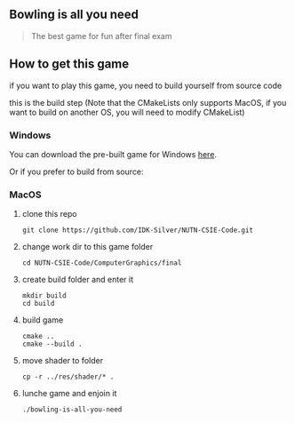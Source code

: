 ## Bowling is all you need
> The best game for fun after final exam

## How to get this game

if you want to play this game, you need to build yourself from source code

this is the build step (Note that the CMakeLists only supports MacOS, if you want to build on another OS, you will need to modify CMakeList)

### Windows
You can download the pre-built game for Windows [here](https://github.com/IDK-Silver/NUTN-CSIE-Code/releases/download/Bowling-v1.0/Windows-Bowling-is-all-you-need.zip).

Or if you prefer to build from source:

### MacOS
1. clone this repo

   ```
   git clone https://github.com/IDK-Silver/NUTN-CSIE-Code.git
   ```

2. change work dir to this game folder

   ```
   cd NUTN-CSIE-Code/ComputerGraphics/final
   ```

3. create build folder and enter it

   ```
   mkdir build
   cd build
   ```

4. build game

   ```
   cmake ..
   cmake --build . 
   ```

5. move shader to folder

   ```
   cp -r ../res/shader/* .
   ```

6. lunche game and enjoin it

   ```
   ./bowling-is-all-you-need
   ```

   

   
